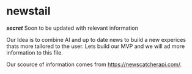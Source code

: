 # newstail
***secret***
Soon to be updated with relevant information

Our Idea is to combine AI and up to date news to build a new experices thats more tailored to the user. Lets build our MVP and we will ad more information to this file.

Our scource of information comes from https://newscatcherapi.com/.
